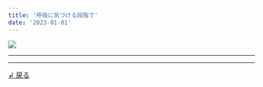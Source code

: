 ```yaml
---
title: '呼吸に気づける段階で'
date: '2023-01-01'
---
```

![](/images/1-0.jpg)
***


***
[ ↲ 戻る ](https://01234567890.thebase.in/about)
